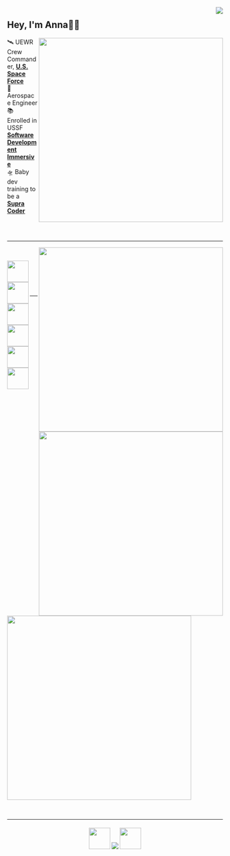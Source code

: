 <img align="right" src="https://visitor-badge.glitch.me/badge?page_id=akpinkerton.akpinkerton" />

## Hey, I'm Anna👋🏻

<a href="https://github.com/anuraghazra/github-readme-stats"><img align="right" width=430 src="https://github-readme-stats.vercel.app/api/wakatime?username=akpinkerton&custom_title=WakaTime&theme=radical&hide_border=true&layout=compact&langs_count=6&icon_color=fffff" /></a>

🛰  UEWR Crew Commander, **[U.S. Space Force][USSF]** <br/>
🚀  Aerospace Engineer <br/>
📚  Enrolled in USSF **[Software Development Immersive][sdi]** <br/>
🛸  Baby dev training to be a **[Supra Coder][supracoder]**

<br /><br />

---

<a href="https://github.com/anuraghazra/github-readme-stats"><img align="right" width=430 src="https://github-readme-stats.vercel.app/api?username=akpinkerton&show_icons=true&theme=radical&hide_border=true&hide=prs,issues" /></a>

<br />

<p>
<img align="left" width="50px" height="50px" src="../assets/css.png?raw=true"/>
<img align="left" width="50px" height="50px" src="../assets/html.png?raw=true"/>
<img align="left" width="50px" height="50px" src="../assets/js.png?raw=true"/>
 <img align="left" width="50px" height="50px" src="../assets/bootstrap.png?raw=true"/>
<img align="left" width="50px" height="50px" src="../assets/react.png?raw=true"/>
<img align="left" width="50px" src="https://img.icons8.com/plasticine/100/000000/visual-studio-code-2019.png"/>
</p>

<br /><br /><br /><br />

---

<a href="https://github.com/denvercoder1/github-readme-streak-stats"><img align="right" width=430 src="https://github-readme-streak-stats.herokuapp.com/?user=akpinkerton&theme=radical&hide_border=true" /></a>

<a href="https://github.com/anuraghazra/github-readme-stats"><img width=430 align="center" src="https://github-readme-stats.vercel.app/api/top-langs/?username=akpinkerton&title_color=fe428e&text_color=a9fef7&bg_color=141321&langs_count=6&layout=compact&hide_border=true" />

<br />

---

<h5 align="center">
  <a href="https://www.linkedin.com/in/anna-cagle"><img width=50px src="https://img.icons8.com/plasticine/50/000000/linkedin.png"></a>
  <a href="https://www.instagram.com/anna.conda/"><img src="https://img.icons8.com/bubbles/50/000000/instagram.png"></a>
  <a href="https://www.facebook.com/anna.pinkerton/"><img width=50px src="https://img.icons8.com/plasticine/50/000000/facebook-new.png"/> </a>
</h5>

[USSF]: https://www.spaceforce.mil/
[supracoder]: http://supracoders.us/
[sdi]: https://software.af.mil/

